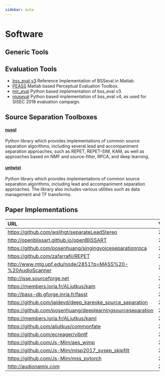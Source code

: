 ```yaml
---
sidebar: auto
---
```


# Software

## Generic Tools



## Evaluation Tools

* [bss_eval v3](http://bass-db.gforge.inria.fr/bss_eval) Reference Implementation of BSSeval in Matlab.
* [PEASS](http://bass-db.gforge.inria.fr/peass) Matlab based Perceptual Evaluation Toolbox.
* [mir_eval](https://github.com/craffel/mir_eval) Python based implementation of bss_eval v3.
* [museval](https://github.com/sigsep/sigsep-mus-eval) Python based implementation of bss_eval v4, as used for SISEC 2018 evaluation campaign.

## Source Separation Toolboxes

#### [nussl](https://github.com/interactiveaudiolab/nussl)

Python library which provides implementations of common source separation algorithms, including several lead and accompaniment separation approaches, such as REPET, REPET-SIM, KAM, as well as approaches based on NMF and source-filter, RPCA, and deep learning.

#### [untwist](github.com/IoSR-Surrey/untwist)
Python library which provides implementations of common source separation algorithms, including lead and accompaniment separation approaches. The library also includes various utilities such as data management and TF transforms.

## Paper Implementations

| URL                                                          | Year | License     | Language          |
| :----------------------------------------------------------- | :--- | :---------- | :---------------- |
| <https://github.com/wslihgt/separateLeadStereo>              | 2011 | GPL         | Python            |
| <http://openblissart.github.io/openBliSSART>                 | 2011 | GPL         | C/C++             |
| <https://github.com/posenhuang/singingvoiceseparationrpca>   | 2012 | Apache      | Matlab            |
| <https://github.com/zafarrafii/REPET>                        | 2013 | GPL         | Matlab/Python     |
| <http://www.mtg.upf.edu/node/2851?p=MASS%20-%20AudioScanner> | 2013 |  ?          | Matlab            |
| <http://isse.sourceforge.net>                                | 2013 | GPL         | C/C++             |
| <https://members.loria.fr/ALiutkus/kam>                      | 2014 | AGPL        | Matlab            |
| <http://bass-db.gforge.inria.fr/fasst>                       | 2014 | QPL         | C++/Python/Matlab |
| <https://github.com/jaidevd/deep_kareoke_source_separation>  | 2015 | BSD         | Matlab            |
| <https://github.com/posenhuang/deeplearningsourceseparation> | 2015 | Apache      | Matlab            |
| <https://members.loria.fr/ALiutkus/kaml>                     | 2015 | AGPL        | Matlab            |
| <https://github.com/aliutkus/commonfate>                     | 2016 | BSD         | Python            |
| <https://github.com/ecreager/vibntf>                         | 2016 | Apache      | Python            |
| <https://github.com/Js-Mim/aes_wimp>                         | 2016 | GPL         | Python            |
| <https://github.com/Js-Mim/mlsp2017_svsep_skipfilt>          | 2017 | GPL         | Python            |
| <https://github.com/Js-Mim/mss_pytorch>                      | 2017 | GPL         | Python            |
| <http://audionamix.com>                                      | 2016 | Proprietary | OS X              |
